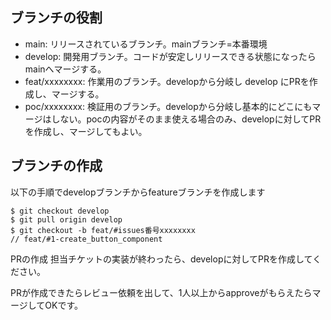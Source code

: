 ## ブランチの役割
- main: リリースされているブランチ。mainブランチ=本番環境
- develop: 開発用ブランチ。コードが安定しリリースできる状態になったらmainへマージする。
- feat/xxxxxxxx: 作業用のブランチ。developから分岐し develop にPRを作成し、マージする。
- poc/xxxxxxxx: 検証用のブランチ。developから分岐し基本的にどこにもマージはしない。pocの内容がそのまま使える場合のみ、developに対してPRを作成し、マージしてもよい。

## ブランチの作成
以下の手順でdevelopブランチからfeatureブランチを作成します
```
$ git checkout develop
$ git pull origin develop
$ git checkout -b feat/#issues番号xxxxxxxx
// feat/#1-create_button_component
```

PRの作成
担当チケットの実装が終わったら、developに対してPRを作成してください。

PRが作成できたらレビュー依頼を出して、1人以上からapproveがもらえたらマージしてOKです。
